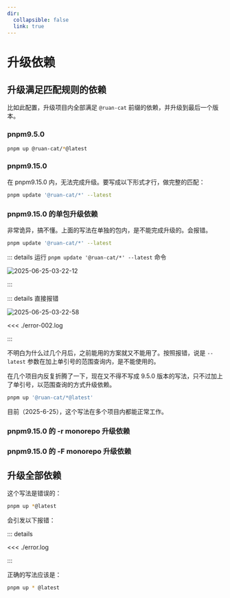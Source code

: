 ```yaml
---
dir:
  collapsible: false
  link: true
---
```


# 升级依赖

## 升级满足匹配规则的依赖

比如此配置，升级项目内全部满足 `@ruan-cat` 前缀的依赖，并升级到最后一个版本。

### pnpm9.5.0

```bash
pnpm up @ruan-cat/*@latest
```

### pnpm9.15.0

在 pnpm9.15.0 内，无法完成升级。要写成以下形式才行，做完整的匹配：

```bash
pnpm update '@ruan-cat/*' --latest
```

### pnpm9.15.0 的单包升级依赖

非常诡异，搞不懂。上面的写法在单独的包内，是不能完成升级的。会报错。

```bash
pnpm update '@ruan-cat/*' --latest
```

::: details 运行 `pnpm update '@ruan-cat/*' --latest` 命令

![2025-06-25-03-22-12](https://gh-img-store.ruan-cat.com/img/2025-06-25-03-22-12.png)

:::

::: details 直接报错

![2025-06-25-03-22-58](https://gh-img-store.ruan-cat.com/img/2025-06-25-03-22-58.png)

<<< ./error-002.log

:::

不明白为什么过几个月后，之前能用的方案就又不能用了。按照报错，说是 `--latest` 参数在加上单引号的范围查询内，是不能使用的。

在几个项目内反复折腾了一下，现在又不得不写成 9.5.0 版本的写法，只不过加上了单引号，以范围查询的方式升级依赖。

```bash
pnpm up '@ruan-cat/*@latest'
```

目前（2025-6-25），这个写法在多个项目内都能正常工作。

### pnpm9.15.0 的 -r monorepo 升级依赖

### pnpm9.15.0 的 -F monorepo 升级依赖

## 升级全部依赖

这个写法是错误的：

```bash
pnpm up *@latest
```

会引发以下报错：

::: details

<<< ./error.log

:::

正确的写法应该是：

```bash
pnpm up * @latest
```

